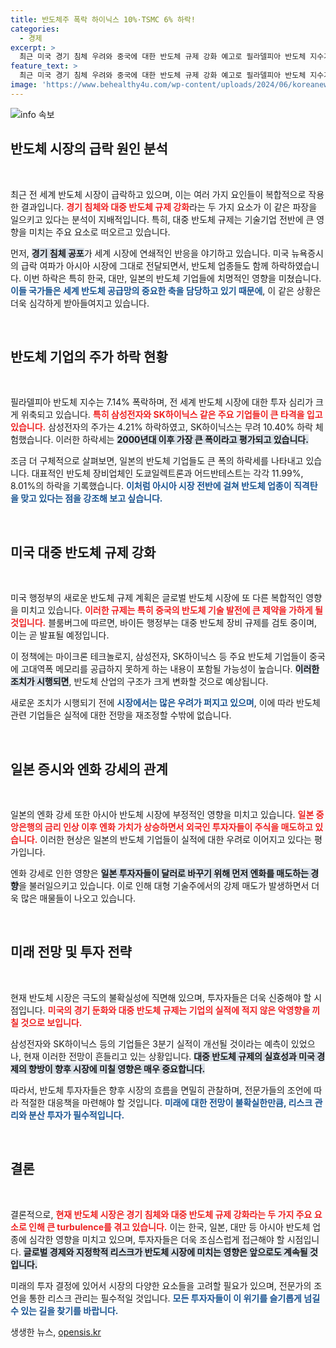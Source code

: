 ```yaml
---
title: 반도체주 폭락 하이닉스 10%·TSMC 6% 하락!
categories:
  - 경제
excerpt: >
  최근 미국 경기 침체 우려와 중국에 대한 반도체 규제 강화 예고로 필라델피아 반도체 지수가 7% 급락하며 아시아 시장을 강타했습니다. 한국, 일본, 대만 등 주요 반도체 기업들의 주가도 폭락하며 투자 심리가 극도로 위축되고 있습니다. 지금이 반도체 투자에 대한 경각심을 가져야 할 시점입니다!
feature_text: >
  최근 미국 경기 침체 우려와 중국에 대한 반도체 규제 강화 예고로 필라델피아 반도체 지수가 7% 급락하며 아시아 시장을 강타했습니다. 한국, 일본, 대만 등 주요 반도체 기업들의 주가도 폭락하며 투자 심리가 극도로 위축되고 있습니다. 지금이 반도체 투자에 대한 경각심을 가져야 할 시점입니다!
image: 'https://www.behealthy4u.com/wp-content/uploads/2024/06/koreanews.jpg'
---
```


<p><img src="https://www.behealthy4u.com/wp-content/uploads/2024/06/koreanews.jpg" alt="info 속보" /></p>

<h2 data-ke-size="size26">반도체 시장의 급락 원인 분석</h2>

<p data-ke-size="size16">&nbsp;</p>

<p>최근 전 세계 반도체 시장이 급락하고 있으며, 이는 여러 가지 요인들이 복합적으로 작용한 결과입니다. <b><span style="color: #ee2323;">경기 침체와 대중 반도체 규제 강화</span></b>라는 두 가지 요소가 이 같은 파장을 일으키고 있다는 분석이 지배적입니다. 특히, 대중 반도체 규제는 기술기업 전반에 큰 영향을 미치는 주요 요소로 떠오르고 있습니다. </p>

<p>먼저, <b><span style="background-color: #21538527;">경기 침체 공포</span></b>가 세계 시장에 연쇄적인 반응을 야기하고 있습니다. 미국 뉴욕증시의 급락 여파가 아시아 시장에 그대로 전달되면서, 반도체 업종들도 함께 하락하였습니다. 이번 하락은 특히 한국, 대만, 일본의 반도체 기업들에 치명적인 영향을 미쳤습니다. <b><span style="color: #1a5490;">이들 국가들은 세계 반도체 공급망의 중요한 축을 담당하고 있기 때문에</span></b>, 이 같은 상황은 더욱 심각하게 받아들여지고 있습니다.</p>

<p data-ke-size="size16">&nbsp;</p>

<h2 data-ke-size="size26">반도체 기업의 주가 하락 현황</h2>

<p data-ke-size="size16">&nbsp;</p>

<p>필라델피아 반도체 지수는 7.14% 폭락하며, 전 세계 반도체 시장에 대한 투자 심리가 크게 위축되고 있습니다. <b><span style="color: #ee2323;">특히 삼성전자와 SK하이닉스 같은 주요 기업들이 큰 타격을 입고 있습니다.</span></b> 삼성전자의 주가는 4.21% 하락하였고, SK하이닉스는 무려 10.40% 하락 체험했습니다. 이러한 하락세는 <b><span style="background-color: #21538527;">2000년대 이후 가장 큰 폭이라고 평가되고 있습니다.</span></b></p>

<p>조금 더 구체적으로 살펴보면, 일본의 반도체 기업들도 큰 폭의 하락세를 나타내고 있습니다. 대표적인 반도체 장비업체인 도쿄일렉트론과 어드반테스트는 각각 11.99%, 8.01%의 하락을 기록했습니다. <b><span style="color: #1a5490;">이처럼 아시아 시장 전반에 걸쳐 반도체 업종이 직격탄을 맞고 있다는 점을 강조해 보고 싶습니다.</span></b></p>

<p data-ke-size="size16">&nbsp;</p>

<h2 data-ke-size="size26">미국 대중 반도체 규제 강화</h2>

<p data-ke-size="size16">&nbsp;</p>

<p>미국 행정부의 새로운 반도체 규제 계획은 글로벌 반도체 시장에 또 다른 복합적인 영향을 미치고 있습니다. <b><span style="color: #ee2323;">이러한 규제는 특히 중국의 반도체 기술 발전에 큰 제약을 가하게 될 것입니다.</span></b> 블룸버그에 따르면, 바이든 행정부는 대중 반도체 장비 규제를 검토 중이며, 이는 곧 발표될 예정입니다. </p>

<p>이 정책에는 마이크론 테크놀로지, 삼성전자, SK하이닉스 등 주요 반도체 기업들이 중국에 고대역폭 메모리를 공급하지 못하게 하는 내용이 포함될 가능성이 높습니다. <b><span style="background-color: #21538527;">이러한 조치가 시행되면</span></b>, 반도체 산업의 구조가 크게 변화할 것으로 예상됩니다. </p>

<p>새로운 조치가 시행되기 전에 <b><span style="color: #1a5490;">시장에서는 많은 우려가 퍼지고 있으며</span></b>, 이에 따라 반도체 관련 기업들은 실적에 대한 전망을 재조정할 수밖에 없습니다.</p>

<p data-ke-size="size16">&nbsp;</p>

<h2 data-ke-size="size26">일본 증시와 엔화 강세의 관계</h2>

<p data-ke-size="size16">&nbsp;</p>

<p>일본의 엔화 강세 또한 아시아 반도체 시장에 부정적인 영향을 미치고 있습니다. <b><span style="color: #ee2323;">일본 중앙은행의 금리 인상 이후 엔화 가치가 상승하면서 외국인 투자자들이 주식을 매도하고 있습니다.</span></b> 이러한 현상은 일본의 반도체 기업들이 실적에 대한 우려로 이어지고 있다는 평가입니다.</p>

<p>엔화 강세로 인한 영향은 <b><span style="background-color: #21538527;">일본 투자자들이 달러로 바꾸기 위해 먼저 엔화를 매도하는 경향</span></b>을 불러일으키고 있습니다. 이로 인해 대형 기술주에서의 강제 매도가 발생하면서 더욱 많은 매물들이 나오고 있습니다.</p>

<p data-ke-size="size16">&nbsp;</p>

<h2 data-ke-size="size26">미래 전망 및 투자 전략</h2>

<p data-ke-size="size16">&nbsp;</p>

<p>현재 반도체 시장은 극도의 불확실성에 직면해 있으며, 투자자들은 더욱 신중해야 할 시점입니다. <b><span style="color: #ee2323;">미국의 경기 둔화와 대중 반도체 규제는 기업의 실적에 적지 않은 악영향을 끼칠 것으로 보입니다.</span></b> </p>

<p>삼성전자와 SK하이닉스 등의 기업들은 3분기 실적이 개선될 것이라는 예측이 있었으나, 현재 이러한 전망이 흔들리고 있는 상황입니다. <b><span style="background-color: #21538527;">대중 반도체 규제의 실효성과 미국 경제의 향방이 향후 시장에 미칠 영향은 매우 중요합니다.</span></b></p>

<p>따라서, 반도체 투자자들은 향후 시장의 흐름을 면밀히 관찰하며, 전문가들의 조언에 따라 적절한 대응책을 마련해야 할 것입니다. <b><span style="color: #1a5490;">미래에 대한 전망이 불확실한만큼, 리스크 관리와 분산 투자가 필수적입니다.</span></b></p>

<p data-ke-size="size16">&nbsp;</p>

<h2 data-ke-size="size26">결론</h2>

<p data-ke-size="size16">&nbsp;</p>

<p>결론적으로, <b><span style="color: #ee2323;">현재 반도체 시장은 경기 침체와 대중 반도체 규제 강화라는 두 가지 주요 요소로 인해 큰 turbulence를 겪고 있습니다.</span></b> 이는 한국, 일본, 대만 등 아시아 반도체 업종에 심각한 영향을 미치고 있으며, 투자자들은 더욱 조심스럽게 접근해야 할 시점입니다. <b><span style="background-color: #21538527;">글로벌 경제와 지정학적 리스크가 반도체 시장에 미치는 영향은 앞으로도 계속될 것입니다.</span></b> </p>

<p>미래의 투자 결정에 있어서 시장의 다양한 요소들을 고려할 필요가 있으며, 전문가의 조언을 통한 리스크 관리는 필수적일 것입니다. <b><span style="color: #1a5490;">모든 투자자들이 이 위기를 슬기롭게 넘길 수 있는 길을 찾기를 바랍니다.</span></b></p>
생생한 뉴스, <a href="https://opensis.kr" rel="dofollow">opensis.kr</a>


